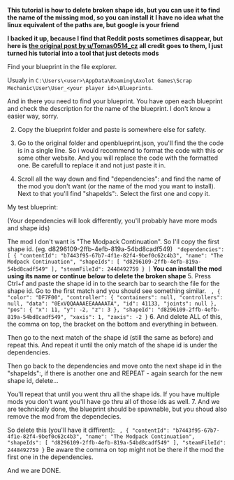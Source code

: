 **This tutorial is how to delete broken shape ids, but you can use it to find the name of the missing mod, so you can install it**
**I have no idea what the linux equivalent of the paths are, but google is your friend**

**I backed it up, because I find that Reddit posts sometimes disappear, but here is [the original post by u/Tomas0514_cz](https://www.reddit.com/r/ScrapMechanic/comments/1epfyls/comment/lhlp0ud/?utm_source=share&utm_medium=web3x&utm_name=web3xcss&utm_term=1&utm_content=share_button) all credit goes to them, I just turned his tutorial into a tool that just detects mods**

Find your blueprint in the file explorer.

Usualy in `C:\Users\<user>\AppData\Roaming\Axolot Games\Scrap Mechanic\User\User_<your player id>\Blueprints`.

And in there you need to find your blueprint. You have open each blueprint and check the description for the name of the blueprint. I don't know a easier way, sorry.

2. Copy the blueprint folder and paste is somewhere else for safety.

3. Go to the original folder and openblueprint.json, you'll find the the code is in a single line. So i would recommend to format the code with this or some other website. And you will replace the code with the formatted one. Be carefull to replace it and not just paste it in.

4. Scroll all the way down and find "dependencies": and find the name of the mod you don't want (or the name of the mod you want to install). Next to that you'll find "shapeIds":. Select the first one and copy it.

My test blueprint:

(Your dependencies will look differently, you'll probably have more mods and shape ids)

The mod I don't want is "The Modpack Continuation". So I'll copy the first shape id. (eg. d8296109-2ffb-4efb-819a-54bd8cadf549)
`
"dependencies": [
    {
      "contentId": "b7443f95-67b7-4f1e-82f4-9bef0c62c4b3",
      "name": "The Modpack Continuation",
      "shapeIds": [
        "d8296109-2ffb-4efb-819a-54bd8cadf549"
      ],
      "steamFileId": 2448492759
    }
  ]`
  **You can install the mod using its name or continue below to delete the broken shape**
5. Press Ctrl+f and paste the shape id in to the search bar to search the file for the shape id. Go to the first match and you should see something similar.
`
,
{
  "color": "DF7F00",
  "controller": {
    "containers": null,
     "controllers": null,
     "data": "0ExVQQAAAAEEAAAAATA",
     "id": 41133,
     "joints": null
   },
   "pos": {
     "x": 11,
     "y": -2,
     "z": 3
  },
  "shapeId": "d8296109-2ffb-4efb-819a-54bd8cadf549",
   "xaxis": 1,
   "zaxis": -2
}`
6. And delete ALL of this, the comma on top, the bracket on the bottom and everything in between.

Then go to the next match of the shape id (still the same as before) and repeat this. And repeat it until the only match of the shape id is under the dependencies.

Then go back to the dependencies and move onto the next shape id in the "shapeIds":, if there is another one and REPEAT - again search for the new shape id, delete...

You'll repeat that until you went thru all the shape ids. If you have multiple mods you don't want you'll have go thru all of those ids as well.
7. And we are technically done, the blueprint should be spawnable, but you shoud also remove the mod from the dependecies.

So delete this (you'll have it diffirent):
`
,
{
      "contentId": "b7443f95-67b7-4f1e-82f4-9bef0c62c4b3",
      "name": "The Modpack Continuation",
      "shapeIds": [
        "d8296109-2ffb-4efb-819a-54bd8cadf549"
      ],
      "steamFileId": 2448492759
    }`
Be aware the comma on top might not be there if the mod the first one in the dependencies.

And we are DONE.
